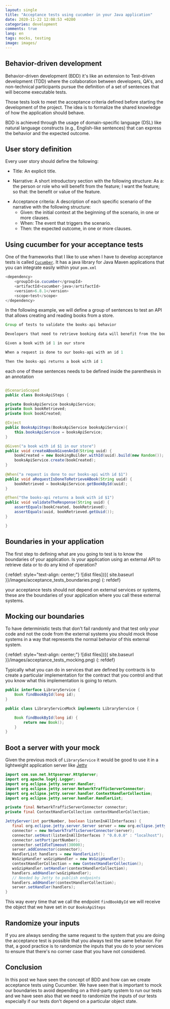 ```yaml
---
layout: single
title: "Acceptance tests using cucumber in your Java application"
date: 2020-11-22 12:08:53 +0200
categories: development
comments: true
lang: en
tags: mocks, testing
image: images/
---
```


Behavior-driven development
-------------------------------
Behavior-driven development (BDD) it's like an extension to Test-driven development (TDD) where the collaboration between developers, QA's, and non-technical participants pursue the definition of a set of sentences that will become executable tests. 

Those tests look to meet the acceptance criteria defined before starting the development of the project. The idea is to formalize the shared knowledge of how the application should behave.

BDD is achieved through the usage of domain-specific language (DSL) like natural language constructs (e.g., English-like sentences) that can express the behavior and the expected outcome.

User story definition
--------------------------------
Every user story should define the following: 

- Title: An explicit title.

- Narrative: A short introductory section with the following structure:
As a: the person or role who will benefit from the feature;
I want the feature;
so that: the benefit or value of the feature.

+ Acceptance criteria: A description of each specific scenario of the narrative with the following structure:
    - Given: the initial context at the beginning of the scenario, in one or more clauses.
    - When: The event that triggers the scenario.
    - Then: the expected outcome, in one or more clauses.

Using cucumber for your acceptance tests
---------------------------------------
One of the frameworks that I like to use when I have to develop acceptance tests is called <a href="https://cucumber.io/docs/installation/java/">`Cucumber`</a>. It has a java library for Java Maven applications that you can integrate easily within your `pom.xml`

```java
<dependency>
    <groupId>io.cucumber</groupId>
    <artifactId>cucumber-java</artifactId>
    <version>6.8.1</version>
    <scope>test</scope>
</dependency>
```

In the following example, we will define a group of sentences to test an API that allows creating and reading books from a store.

```java
Group of tests to validate the books-api behavior

Developers that need to retrieve booking data will benefit from the books-api operations

Given a book with id 1 in our store

When a request is done to our books-api with an id 1

Then the books-api returns a book with id 1
```

each one of these sentences needs to be defined inside the parenthesis in an annotation 

```java

@ScenarioScoped
public class BooksApiSteps {

private BooksApiService booksApiService;
private Book bookRetrieved;
private Book bookCreated;

@Inject
public BooksApiSteps(BooksApiService booksApiService){
    this.booksApiService = booksApiService;
}

@Given("a book with id $1 in our store")
public void createABookGivenAnId(String uuid) {
    bookCreated = new BookingBuilder.withId(uuid).build(new Random());
    booksApiService.create(bookCreated);
}
    
@When("a request is done to our books-api with id $1")
public void aRequestIsDoneToRetrieveABook(String uuid) {
    bookRetrieved = booksApiService.getBookById(uuid);
}

@Then("the books-api returns a book with id $1")
public void validateTheResponse(String uuid) {
    assertEquals(bookCreated, bookRetrieved);
    assertEquals(uuid, bookRetrieved.getUuid());
}

}
```

Boundaries in your application
-------------------------------
The first step to defining what are you going to test is to know the boundaries of your application. Is your application using an external API to retrieve data or to do any kind of operation? 

{:refdef: style="text-align: center;"}
![dist files]({{ site.baseurl }}/images/acceptance_tests_boundaries.png)
{: refdef}

your acceptance tests should not depend on external services or systems, these are the boundaries of your application where you call these external systems. 

Mocking our boundaries
-------------------------------
To have deterministic tests that don't fail randomly and that test only your code and not the code from the external systems you should mock those systems in a way that represents the normal behavior of this external system.

{:refdef: style="text-align: center;"}
![dist files]({{ site.baseurl }}/images/acceptance_tests_mocking.png)
{: refdef}

Typically what you can do in services that are defined by contracts is to create a particular implementation for the contract that you control and that you know what this implementation is going to return.

```java
public interface LibraryService {
    Book findBookById(long id); 
}  

public class LibraryServiceMock implements LibraryService {

    Book findBookById(long id) {
        return new Book();
    } 
}

```

Boot a server with your mock
------------------------------------

Given the previous mock of `LibraryService` it would be good to use it in a lightweight application server like <a href="https://www.eclipse.org/jetty/">Jetty</a>

```java
import com.sun.net.httpserver.HttpServer;
import org.apache.log4j.Logger;
import org.eclipse.jetty.server.Handler;
import org.eclipse.jetty.server.NetworkTrafficServerConnector;
import org.eclipse.jetty.server.handler.ContextHandlerCollection;
import org.eclipse.jetty.server.handler.HandlerList;

private final NetworkTrafficServerConnector connector;
private final ContextHandlerCollection contextHandlerCollection;

JettyServer(int portNumber, boolean listenInAllInterfaces) {
   final org.eclipse.jetty.server.Server server = new org.eclipse.jetty.server.Server();
   connector = new NetworkTrafficServerConnector(server);
   connector.setHost(listenInAllInterfaces ? "0.0.0.0" : "localhost");
   connector.setPort(portNumber);
   connector.setIdleTimeout(30000);
   server.addConnector(connector);
   HandlerList handlers = new HandlerList();
   WsGzipHandler wsGzipHandler = new WsGzipHandler();
   contextHandlerCollection = new ContextHandlerCollection();
   wsGzipHandler.setHandler(contextHandlerCollection);
   handlers.addHandler(wsGzipHandler);
   // Needed by Jetty to publish endpoints
   handlers.addHandler(contextHandlerCollection); 
   server.setHandler(handlers);
}
```
This way every time that we call the endpoint `findBookById` we will receive the object that we have set in our `BooksApiSteps`


Randomize your inputs 
-------------------------------
If you are always sending the same request to the system that you are doing the acceptance test is possible that you always test the same behavior. For that, a good practice is to randomize the inputs that you do to your services to ensure that there's no corner case that you have not considered.


Conclusion
----------------------------
In this post we have seen the concept of BDD and how can we create acceptance tests using Cucumber. We have seen that is important to mock our boundaries to avoid depending on a third-party system to run our tests and we have seen also that we need to randomize the inputs of our tests especially if our tests don't depend on a particular object state.